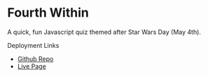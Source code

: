 # Fourth Within
A quick, fun Javascript quiz themed after Star Wars Day (May 4th).

Deployment Links
- [Github Repo](https://github.com/njacques47/fourth-within)
- [Live Page](https://njacques47.github.io/fourth-within/)